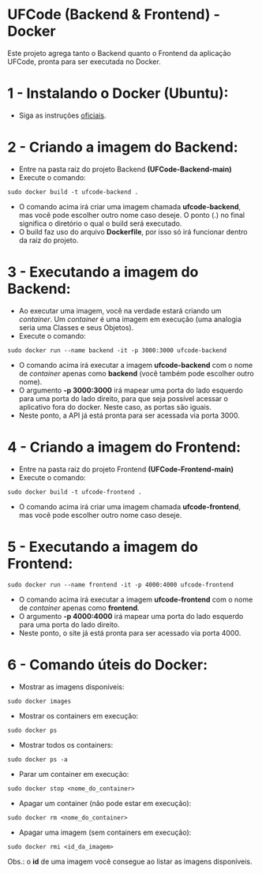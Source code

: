 # UFCode (Backend & Frontend) - Docker

Este projeto agrega tanto o Backend quanto o Frontend da aplicação UFCode, pronta para ser executada no Docker.

# 1 - Instalando o Docker (Ubuntu):

* Siga as instruções [oficiais](https://docs.docker.com/engine/install/ubuntu/).

# 2 - Criando a imagem do Backend:

* Entre na pasta raiz do projeto Backend **(UFCode-Backend-main)**
* Execute o comando: 

```
sudo docker build -t ufcode-backend .
```
* O comando acima irá criar uma imagem chamada **ufcode-backend**, mas você pode escolher outro nome caso deseje. O ponto (.) no final significa o diretório o qual o build será executado.
* O build faz uso do arquivo **Dockerfile**, por isso só irá funcionar dentro da raiz do projeto.

# 3 - Executando a imagem do Backend:

* Ao executar uma imagem, você na verdade estará criando um *container*. Um *container* é uma imagem em execução (uma analogia seria uma Classes e seus Objetos).
* Execute o comando:

```
sudo docker run --name backend -it -p 3000:3000 ufcode-backend
```

* O comando acima irá executar a imagem **ufcode-backend** com o nome de *container* apenas como **backend** (você também pode escolher outro nome).
* O argumento **-p 3000:3000** irá mapear uma porta do lado esquerdo para uma porta do lado direito, para que seja possível acessar o aplicativo fora do docker. Neste caso, as portas são iguais.
* Neste ponto, a API já está pronta para ser acessada via porta 3000.

# 4 - Criando a imagem do Frontend:

* Entre na pasta raiz do projeto Frontend **(UFCode-Frontend-main)**
* Execute o comando:

```
sudo docker build -t ufcode-frontend .
```

* O comando acima irá criar uma imagem chamada **ufcode-frontend**, mas você pode escolher outro nome caso deseje.

# 5 - Executando a imagem do Frontend:

```
sudo docker run --name frontend -it -p 4000:4000 ufcode-frontend
```

* O comando acima irá executar a imagem **ufcode-frontend** com o nome de *container* apenas como **frontend**. 
* O argumento **-p 4000:4000** irá mapear uma porta do lado esquerdo para uma porta do lado direito. 
* Neste ponto, o site já está pronta para ser acessado via porta 4000.

# 6 - Comando úteis do Docker:

* Mostrar as imagens disponíveis:

```
sudo docker images
```

* Mostrar os containers em execução:

```
sudo docker ps
```

* Mostrar todos os containers:

```
sudo docker ps -a
```

* Parar um container em execução:

```
sudo docker stop <nome_do_container>
```

* Apagar um container (não pode estar em execução):

```
sudo docker rm <nome_do_container>
```

* Apagar uma imagem (sem containers em execução):

```
sudo docker rmi <id_da_imagem>
```

Obs.: o **id** de uma imagem você consegue ao listar as imagens disponíveis.
